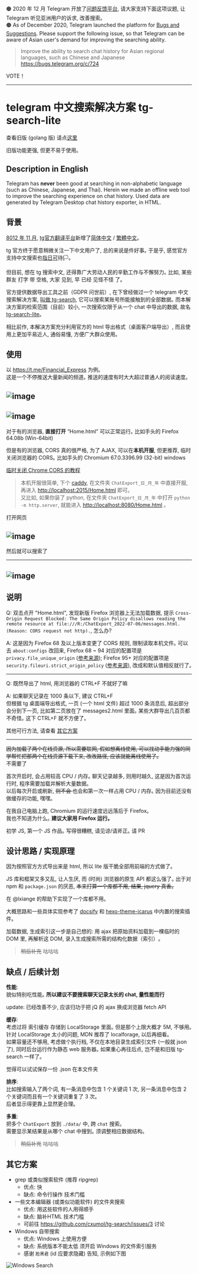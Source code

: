 🟠 2020 年 12 月 Telegram 开放了[问题反馈平台](https://bugs.telegram.org), 请大家支持下面这项议题, 让 Telegram 听见亚洲用户的诉求, 改善搜索｡   
🟠 As of December 2020, Telegram launched the platform for [Bugs and Suggestions](https://bugs.telegram.org). Please support the following issue, so that Telegram can be aware of Asian user's demand for improving the searching ability.

> Improve the ability to search chat history for Asian regional languages, such as Chinese and Japanese  
> https://bugs.telegram.org/c/724

VOTE！

----

# telegram 中文搜索解决方案 tg-search-lite 

查看旧版 (golang 版) 请点[这里](https://github.com/cxumol/tg-search/tree/master)

旧版功能更强, 但更不易于使用｡ 

## Description in English

Telegram has **never** been good at searching in non-alphabetic language (such as Chinese, Japanese, and Thai). Herein we made an offline web tool to improve the searching experience on chat history. 
Used data are generated by Telegram Desktop chat history exporter, in HTML. 

## 背景

[8012 年 11 月](https://t.me/zh_CN/476), [tg官方翻译平台](https://translations.telegram.org/)新增了[简体中文](https://translations.telegram.org/zh-hans/) / [繁體中文](https://translations.telegram.org/zh-hant/)｡ 

tg 官方终于愿意稍微关注一下中文用户了, 总的来说是件好事｡ 于是乎, 感觉官方支持中文搜索也[指](https://i.jpg.dog/img/9550032bc2aa530fe04bdffafd4c47eb.jpg)[日](https://a.photo/images/2018/11/12/20181013225313_60687.jpg)[可](https://i.jpg.dog/img/8a94e5be988359f6a61e357345b85ee3.jpg)待🏳️｡ 

但目前, 想在 tg 搜索中文, 还得靠广大劳动人民的辛勤工作与不懈努力｡ 比如, 某些 群友 打字 带 空格, 大家 见到, 早 已经 见怪不怪 了｡ 

官方提供数据导出工具之前（GDPR 问世前）, 在下曾经做过一个 telegram 中文搜索解决方案,  [叫做 tg-search](https://github.com/cxumol/tg-search/blob/master/README.md),  它可以搜索某账号所能接触到的全部数据｡  而本解决方案的检索范围（目前）较小, 一次搜索仅限于从一个 chat 中导出的数据, 故名 [tg-search-lite](https://github.com/cxumol/tg-search/blob/lite/README.md)｡ 

相比前作, 本解决方案充分利用官方的 html 导出格式（桌面客户端导出）, 而且使用上更加平易近人, 通俗易懂, 方便广大群众使用｡ 

## 使用

以 <https://t.me/Financial_Express> 为例｡   
这是一个不停推送大量新闻的频道｡ 推送的速度有时大大超过普通人的阅读速度｡ 

![image](https://user-images.githubusercontent.com/8279655/48327046-781f5b00-e5f1-11e8-80c0-e4c157a512f1.png)
---
![image](https://user-images.githubusercontent.com/8279655/48326474-6daf9200-e5ee-11e8-8480-56a05897c564.png)
---
对于有的浏览器,  **直接打开** “Home.html” 可以正常运行｡ 比如手头的 Firefox 64.08b (Win-64bit)

但是有的浏览器,  CORS 真的很严格,  为了 AJAX,  可以在**本机开服**, 但更推荐, 临时关闭浏览器的 CORS｡ 比如手头的 Chromium 67.0.3396.99 (32-bit) windows

[临时关闭 Chrome CORS 的教程](https://github.com/zhongxia245/blog/issues/28)

> 本机开服很简单, 下个 [caddy](https://caddyserver.com/), 在文件夹 `ChatExport_日_月_年` 中直接开服,   再进入 <http://localhost:2015/Home.html> 即可｡   
> 又比如,  如果你装了 python,  在文件夹 `ChatExport_日_月_年` 中打开 `python -m http.server`, 就能进入 <http://localhost:8080/Home.html> ｡ 



打开网页

![image](https://user-images.githubusercontent.com/8279655/48327383-3d1e2700-e5f3-11e8-81c8-da6c8cd8ac23.png)
---

然后就可以搜索了

---
![image](https://user-images.githubusercontent.com/8279655/48326965-09420200-e5f1-11e8-912d-362e1ec20872.png)
---

## 说明

Q: 双击点开 "Home.html", 发现新版 Firefox 浏览器上无法加载数据, 提示 `Cross-Origin Request Blocked: The Same Origin Policy disallows reading the remote resource at file:///R:/ChatExport_2022-07-06/messages.html. (Reason: CORS request not http).`, 怎么办? 

A: 这是因为 Firefox 68 及以上版本变更了 CORS 规则, 限制读取本机文件｡ 可以去 `about:configs` 改回来, Firefox 68 ~ 94 对应的配置项是 `privacy.file_unique_origin` ([参考来源](https://developer.mozilla.org/zh-CN/docs/Web/HTTP/CORS/Errors/CORSRequestNotHttp)); Firefox 95+ 对应的配置项是 `security.fileuri.strict_origin_policy` ([参考来源](https://www.reddit.com/r/firefox/comments/ro5z5y/is_privacyfile_unique_origin_gone/)), 改成和默认值相反就行了｡ 


---

Q: 既然导出了 html,  用浏览器的 CTRL+F 不就好了嘛

A: 如果聊天记录在 1000 条以下, 建议 CTRL+F    
但根据 tg 桌面端导出格式, 一页 (一个 html 文件) 超过 1000 条消息后, 超出部分会分到下一页, 比如第二页放在了 messages2.html 里面｡ 某些大群导出几百页都不奇怪｡  这下 CTRL+F 就不方便了｡

其他可行方法, 请查看 [其它方案](https://github.com/cxumol/tg-search#%E5%85%B6%E5%AE%83%E6%96%B9%E6%A1%88)

---

<del>因为加载了两个在线资源,  所以需要联网, 
假如想离线使用,  可以找动手能力强的同学帮忙把那两个在线资源下载下来, 改改路径,  应该就能离线使用了｡ </del>  
不需要了

首次开启时, 会占用较高 CPU / 内存｡ 聊天记录越多, 则用时越久, 这是因为首次运行时, 程序需要加载并解析大量数据｡  
以后每次开启或刷新, <del> 则不会 </del> 也会和第一次一样占用 CPU / 内存｡  因为目前还没有做缓存的功能, 嘿嘿｡ 


在我自己电脑上跑,  Chromium 的运行速度远远落后于 Firefox｡   
我也不知道为什么｡ **建议大家用 Firefox 运行｡** 

初学 JS, 第一个 JS 作品｡ 写得很糟糕, 请见谅/请斧正｡ 
请 PR

## 设计思路 / 实现原理

因为按照官方方式导出来是 html, 所以 lite 版干脆全部用前端的方式做了｡

JS 库和框架又多又乱, 让人生厌, 而 (时尚) 浏览器的原生 API 都这么强了｡ 出于对 npm 和 `package.json` 的厌恶, <del>本来打算一个库都不用, 结果, jquery 真香｡ </del>

在 @lxiange 的帮助下实现了一个库都不用｡ 

大概思路和一些具体实现参考了 [docsify](https://github.com/docsifyjs/docsify) 和 [hexo-theme-icarus](https://github.com/ppoffice/hexo-theme-icarus/) 中内置的搜索插件｡ 

加载数据, 生成索引这一步是自己想的: 用 ajax 把原始资料加载到一棵临时的 DOM 里, 再解析这 DOM, 录入生成搜索所需的结构化数据（索引）｡ 

> <del>稍后补充</del> 咕咕咕

## 缺点 / 后续计划

**性能**:  
貌似特别吃性能｡ **所以建议不要搜索聊天记录太长的 chat, 量性能而行** 

update:
已经改善不少, 应该归功于把 jQ 的 ajax 换成浏览器 fetch API 


**缓存**:  
考虑过将 索引缓存 存储到 LocalStorage 里面｡ 但是那个上限大概才 5M, 不够用｡  
针对 LocalStorage 太小的问题, MDN 推荐了 localforage, 以后再细看｡  
如果容量还不够用, 考虑做个执行档, 不仅在本地目录生成索引文件 (一般就 json 了), 同时后台运行作为静态 web 服务器｡ 
如果重心再往后点, 岂不是和旧版 tg-search 一样了｡ 

觉得可以试试保存一份 .json 在本文件夹

**排序**:  
比如搜索输入了两个词, 有一条消息中包含 1 个关键词 1 次, 另一条消息中包含 2 个关键词而且有一个关键词重复了 3 次｡   
后者显示得更靠上显然更合理｡ 

**多重**:   
把多个 `ChatExport` 放到 `./data/` 中, 跨 `chat` 搜索｡  
需要显示某结果是从哪个 chat 中搜到｡ 
须调整相应数据结构｡ 


> <del>稍后补充</del> 咕咕咕

## 其它方案

+ grep 或类似搜索软件 (推荐 ripgrep) 
  - 优点: 快
  - 缺点: 命令行操作 技术门槛 
+ 一些文本编辑器 (或类似功能软件) 的文件夹搜索
  - 优点: 用这些软件的人用得顺手
  - 缺点: 脑补HTML 技术门槛
  - 可前往 https://github.com/cxumol/tg-search/issues/3 讨论
+ Windows 自带搜索
  - 优点: Windows 上使用方便
  - 缺点: 系统版本不能太低 须开启 Windows 的文件索引服务
  - 感谢 `脸黑君` (id 应要求隐藏) 告知, 示例如下图
  
![Windows Search](https://user-images.githubusercontent.com/8279655/61477657-56694580-a9c2-11e9-85a9-a85d0c064872.png)


